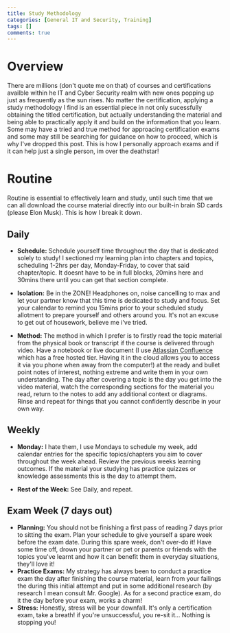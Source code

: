 ```yaml
---
title: Study Methodology
categories: [General IT and Security, Training]
tags: []
comments: true
---
```


# Overview

There are millions (don't quote me on that) of courses and certifications availble within he IT and Cyber Security realm with new ones popping up just as frequently as the sun rises. No matter the certification, applying a study methodology I find is an essential piece in not only sucessfully obtaining the titled certification, but actually understanding the material and being able to practically apply it and build on the information that you learn. Some may have a tried and true method for approacing certification exams and some may still be searching for guidance on how to proceed, which is why I've dropped this post. This is how I personally approach exams and if it can help just a single person, im over the deathstar!

# Routine

Routine is essential to effectively learn and study, until such time that we can all download the course material directly into our built-in brain SD cards (please Elon Musk). This is how I break it down.

## Daily

- **Schedule:** Schedule yourself time throughout the day that is dedicated solely to study! I sectioned my learning plan into chapters and topics, scheduling 1-2hrs per day, Monday-Friday, to cover that said chapter/topic. It doesnt have to be in full blocks, 20mins here and 30mins there until you can get that section complete.

- **Isolation:** Be in the ZONE! Headphones on, noise cancelling to max and let your partner know that this time is dedicated to study and focus. Set your calendar to remind you 15mins prior to your scheduled study allotment to prepare yourself and others around you. It's not an excuse to get out of housework, believe me i've tried.

- **Method:** The method in which I prefer is to firstly read the topic material from the physical book or transcript if the course is delivered through video. Have a notebook or live document (I use [Atlassian Confluence](https://www.atlassian.com/software/confluence) which has a free hosted tier. Having it in the cloud allows you to access it via you phone when away from the computer!) at the ready and bullet point notes of interest, nothing extreme and write them in your own understanding. The day after covering a topic is the day you get into the video material, watch the corresponding sections for the material you read, return to the notes to add any additional context or diagrams. Rinse and repeat for things that you cannot confidently describe in your own way.

## Weekly

- **Monday:** I hate them, I use Mondays to schedule my week, add calendar entries for the specific topics/chapters you aim to cover throughout the week ahead. Review the previous weeks learning outcomes. If the material your studying has practice quizzes or knowledge assessments this is the day to attempt them.

- **Rest of the Week:** See Daily, and repeat.

## Exam Week (7 days out)

- **Planning:** You should not be finishing a first pass of reading 7 days prior to sitting the exam. Plan your schedule to give yourself a spare week before the exam date. During this spare week, don't over-do it! Have some time off, drown your partner or pet or parents or friends with the topics you've learnt and how it can benefit them in everyday situations, they'll love it!
- **Practice Exams:** My strategy has always been to conduct a practice exam the day after finishing the course material, learn from your failings the during this initial attempt and put in some additional research (by research I mean consult Mr. Google). As for a second practice exam, do it the day before your exam, works a charm!
- **Stress:** Honestly, stress will be your downfall. It's only a certification exam, take a breath! if you're unsuccessful, you re-sit it... Nothing is stopping you!